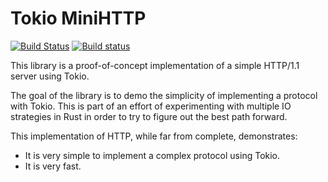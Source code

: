 # Tokio MiniHTTP

[![Build Status](https://travis-ci.org/tokio-rs/tokio-minihttp.svg?branch=master)](https://travis-ci.org/tokio-rs/tokio-minihttp)
[![Build status](https://ci.appveyor.com/api/projects/status/pxh2602owjq4kn6b?svg=true)](https://ci.appveyor.com/project/alexcrichton/tokio-minihttp)

This library is a proof-of-concept implementation of a simple HTTP/1.1 server
using Tokio.

The goal of the library is to demo the simplicity of implementing a protocol
with Tokio. This is part of an effort of experimenting with multiple IO
strategies in Rust in order to try to figure out the best path forward.

This implementation of HTTP, while far from complete, demonstrates:

* It is very simple to implement a complex protocol using Tokio.
* It is very fast.
